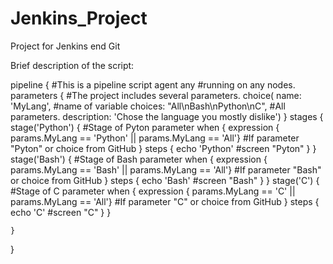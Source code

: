 # Jenkins_Project
Project for Jenkins end Git

Brief description of the script:

pipeline {                                                                                      #This is a pipeline script
    agent any                                                                                   #running on any nodes.
    parameters {                                                                                #The project includes several parameters.
        choice(
            name: 'MyLang',                                                                     #name of variable
            choices: "All\nBash\nPython\nC",                                                    #All parameters.
            description: 'Chose the language you mostly dislike')
    }
    stages {
        stage('Python') {                                                                       #Stage of Pyton parameter
            when {
                expression { params.MyLang == 'Python' || params.MyLang == 'All'}               #If parameter "Pyton" or choice from GitHub
            }
            steps {
                echo 'Python'                                                                   #screen "Pyton"
            }
        }
        stage('Bash') {                                                                         #Stage of Bash parameter
            when {
                expression { params.MyLang == 'Bash' || params.MyLang == 'All'}                 #If parameter "Bash" or choice from GitHub
            }
            steps {
                echo 'Bash'                                                                     #screen "Bash"
            }
        }
        stage('C') {                                                                            #Stage of C parameter
            when {
                expression { params.MyLang == 'C' || params.MyLang == 'All'}                    #If parameter "C" or choice from GitHub
            }
            steps {
                echo 'C'                                                                        #screen "C"
            }
        }
  
    }
}
